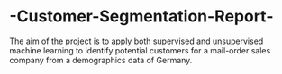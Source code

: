 # -Customer-Segmentation-Report-
 The aim of the project is to apply both supervised and unsupervised machine learning to identify potential customers for a mail-order sales company from a demographics data of Germany. 
